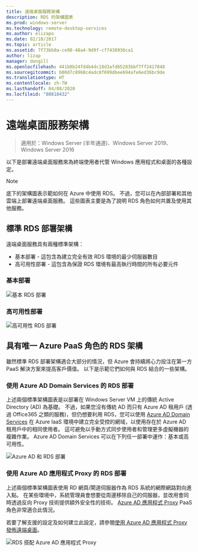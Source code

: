 ```yaml
---
title: 遠端桌面服務架構
description: RDS 的架構圖表
ms.prod: windows-server
ms.technology: remote-desktop-services
ms.author: elizapo
ms.date: 02/10/2017
ms.topic: article
ms.assetid: 7f73bb0a-ce98-48a4-9d9f-cf7438936ca1
author: lizap
manager: dongill
ms.openlocfilehash: 441b0b24fd4b4dc18d3afd65283bbf7ff2417048
ms.sourcegitcommit: b00d7c8968c4adc8f699dbee694afe6ed36bc9de
ms.translationtype: HT
ms.contentlocale: zh-TW
ms.lasthandoff: 04/08/2020
ms.locfileid: "80818432"
---
```

# <a name="remote-desktop-services-architecture"></a>遠端桌面服務架構

>適用於：Windows Server (半年通道)、Windows Server 2019、Windows Server 2016

以下是部署遠端桌面服務來為終端使用者代管 Windows 應用程式和桌面的各種設定。

>[!NOTE]
> 底下的架構圖表示範如何在 Azure 中使用 RDS。 不過，您可以在內部部署和其他雲端上部署遠端桌面服務。 這些圖表主要是為了說明 RDS 角色如何共置及使用其他服務。

## <a name="standard-rds-deployment-architectures"></a>標準 RDS 部署架構

遠端桌面服務具有兩種標準架構：
-    基本部署 - 這包含為建立完全有效 RDS 環境的最少伺服器數目
-    高可用性部署 - 這包含為保證 RDS 環境有最高執行時間的所有必要元件

### <a name="basic-deployment"></a>基本部署

![基本 RDS 部署](./media/basic-rds.png)

### <a name="highly-available-deployment"></a>高可用性部署

![高可用性 RDS 部署](./media/ha-rds.png)

## <a name="rds-architectures-with-unique-azure-paas-roles"></a>具有唯一 Azure PaaS 角色的 RDS 架構

雖然標準 RDS 部署架構適合大部分的情況，但 Azure 會持續將心力投注在第一方 PaaS 解決方案來提高客戶價值。 以下是示範它們如何與 RDS 結合的一些架構。

### <a name="rds-deployment-with-azure-ad-domain-services"></a>使用 Azure AD Domain Services 的 RDS 部署

上述兩個標準架構圖表是以部署在 Windows Server VM 上的傳統 Active Directory (AD) 為基礎。 不過，如果您沒有傳統 AD 而只有 Azure AD 租用戶 (透過 Office365 之類的服務)，但仍想要利用 RDS，您可以使用 [Azure AD Domain Services](https://docs.microsoft.com/azure/active-directory-domain-services/active-directory-ds-overview) 在 Azure IaaS 環境中建立完全受控的網域，以使用存在於 Azure AD 租用戶中的相同使用者。 這可避免以手動方式同步使用者和管理更多虛擬機器的複雜作業。 Azure AD Domain Services 可以在下列任一部署中運作：基本或高可用性。

![Azure AD 和 RDS 部署](./media/aadds-rds.png)

### <a name="rds-deployment-with-azure-ad-application-proxy"></a>使用 Azure AD 應用程式 Proxy 的 RDS 部署

上述兩個標準架構圖表使用 RD 網頁/閘道伺服器作為 RDS 系統的網際網路對向進入點。 在某些環境中，系統管理員會想要從周邊移除自己的伺服器，並改用會同時透過反向 Proxy 技術提供額外安全性的技術。 [Azure AD 應用程式 Proxy](https://docs.microsoft.com/azure/active-directory/active-directory-application-proxy-get-started) PaaS 角色非常適合此情況。

若要了解支援的設定及如何建立此設定，請參閱[使用 Azure AD 應用程式 Proxy 發佈遠端桌面](/azure/active-directory/application-proxy-publish-remote-desktop)。

![RDS 搭配 Azure AD 應用程式 Proxy](./media/aadappproxy-rds.png)
